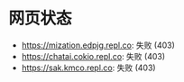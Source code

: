 # 网页状态
- https://mization.edpjg.repl.co: 失败 (403)
- https://chatai.cokio.repl.co: 失败 (403)
- https://sak.kmco.repl.co: 失败 (403)
